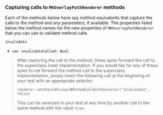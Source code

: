 ### Capturing calls to `MKOverlayPathRenderer` methods

Each of the methods below have spy method equivalents that capture the calls to the method and any parameters, if available.  The properties listed below the method names list the new properties of `MKOverlayPathRenderer` that you can use to validate method calls.

`invalidate`
- `var invalidateCalled: Bool`


> After capturing the call to the method, these spies forward the call to the superclass (real) implementation.  If you would like for any of these spies to not forward the method call to the superclass implementation, simply insert the following call at the beginning of your test with an appropriate selector:
>
> `renderer.setShouldForwardMethodCallWithSelector("invalidate", false)`
>
> This can be reversed in your test at any time by another call to the same method with the value `true`.
